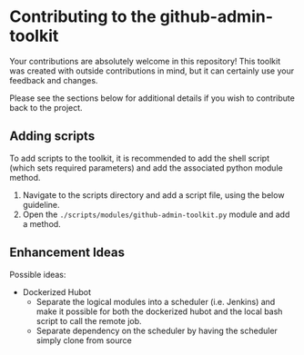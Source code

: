 # Contributing to the github-admin-toolkit

Your contributions are absolutely welcome in this repository! This toolkit was created with outside contributions in mind, but it can certainly use your feedback and changes.

Please see the sections below for additional details if you wish to contribute back to the project.

## Adding scripts

To add scripts to the toolkit, it is recommended to add the shell script (which sets required parameters) and add the associated python module method.

1. Navigate to the scripts directory and add a script file, using the below guideline.
2. Open the `./scripts/modules/github-admin-toolkit.py` module and add a method.

## Enhancement Ideas

Possible ideas:

- Dockerized Hubot
    - Separate the logical modules into a scheduler (i.e. Jenkins) and make it possible for both the dockerized hubot and the local bash script to call the remote job.
    - Separate dependency on the scheduler by having the scheduler simply clone from source

